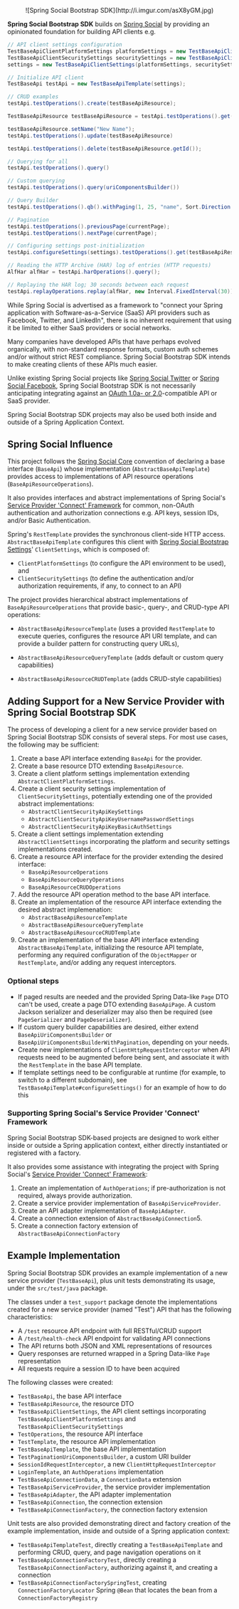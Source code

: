 <p align="center">![Spring Social Bootstrap SDK](http://i.imgur.com/asX8yGM.jpg)

**Spring Social Bootstrap SDK** builds on [Spring Social] by providing an opinionated foundation for building API clients e.g.

```java
// API client settings configuration
TestBaseApiClientPlatformSettings platformSettings = new TestBaseApiClientPlatformSettings();
TestBaseApiClientSecuritySettings securitySettings = new TestBaseApiClientSecuritySettings(TEST_API_KEY);
settings = new TestBaseApiClientSettings(platformSettings, securitySettings);

// Initialize API client
TestBaseApi testApi = new TestBaseApiTemplate(settings);

// CRUD examples
testApi.testOperations().create(testBaseApiResource);

TestBaseApiResource testBaseApiResource = testApi.testOperations().get(testBaseApiResource.getId());

testBaseApiResource.setName("New Name");
testApi.testOperations().update(testBaseApiResource)

testApi.testOperations().delete(testBaseApiResource.getId());

// Querying for all
testApi.testOperations().query()

// Custom querying
testApi.testOperations().query(uriComponentsBuilder())

// Query Builder
testApi.testOperations().qb().withPaging(1, 25, "name", Sort.Direction.ASC).query();

// Pagination
testApi.testOperations().previousPage(currentPage);
testApi.testOperations().nextPage(currentPage);

// Configuring settings post-initialization
testApi.configureSettings(settings).testOperations().get(testBaseApiResource.getId());

// Reading the HTTP Archive (HAR) log of entries (HTTP requests)
AlfHar alfHar = testApi.harOperations().query();

// Replaying the HAR log; 30 seconds between each request
testApi.replayOperations.replay(alfHar, new Interval.FixedInterval(30));

```

While Spring Social is advertised as a framework to "connect your Spring application with Software-as-a-Service (SaaS) API providers such as Facebook, Twitter, and LinkedIn", there is no inherent requirement that using it be limited to either SaaS providers or social networks.

Many companies have developed APIs that have perhaps evolved organically, with non-standard response formats, custom auth schemes and/or without strict REST compliance. Spring Social Bootstrap SDK intends to make creating clients of these APIs much easier.

Unlike existing Spring Social projects like [Spring Social Twitter](http://projects.spring.io/spring-social-twitter/) or [Spring Social Facebook](http://projects.spring.io/spring-social-facebook/), Spring Social Bootstrap SDK is not necessarily anticipating integrating against an [OAuth 1.0a- or 2.0](http://oauth.net/)-compatible API or SaaS provider.

Spring Social Bootstrap SDK projects may also be used both inside and outside of a Spring Application Context.

## Spring Social Influence

This project follows the [Spring Social Core] convention of declaring a base interface (`BaseApi`) whose implementation (`AbstractBaseApiTemplate`) provides access to implementations of API resource operations (`BaseApiResourceOperations`).

It also provides interfaces and abstract implementations of Spring Social's [Service Provider 'Connect' Framework] for common, non-OAuth authentication and authorization connections e.g. API keys, session IDs, and/or Basic Authentication.

Spring's `RestTemplate` provides the synchronous client-side HTTP access. `AbstractBaseApiTemplate` configures this client with [Spring Social Bootstrap Settings]' `ClientSettings`, which is composed of:

* `ClientPlatformSettings` (to configure the API environment to be used), and
* `ClientSecuritySettings` (to define the authentication and/or authorization requirements, if any, to connect to an API)

The project provides hierarchical abstract implementations of `BaseApiResourceOperations` that provide basic-, query-, and CRUD-type API operations:

* `AbstractBaseApiResourceTemplate` (uses a provided `RestTemplate` to execute queries, configures the resource API URI template, and can provide a builder pattern for constructing query URLs),

* `AbstractBaseApiResourceQueryTemplate` (adds default or custom query capabilities)

* `AbstractBaseApiResourceCRUDTemplate` (adds CRUD-style capabilities)

## Adding Support for a New Service Provider with Spring Social Bootstrap SDK

The process of developing a client for a new service provider based on Spring Social Bootstrap SDK consists of several steps. For most use cases, the following may be sufficient:

1. Create a base API interface extending `BaseApi` for the provider.
1. Create a base resource DTO extending `BaseApiResource`.
1. Create a client platform settings implementation extending `AbstractClientPlatformSettings`.
1. Create a client security settings implementation of `ClientSecuritySettings`, potentially extending one of the provided abstract implementations:
	* `AbstractClientSecurityApiKeySettings`
	* `AbstractClientSecurityApiKeyUsernamePasswordSettings`
	* `AbstractClientSecurityApiKeyBasicAuthSettings`
1. Create a client settings implementation extending `AbstractClientSettings` incorporating the platform and security settings implementations created.
1. Create a resource API interface for the provider extending the desired interface:
	* `BaseApiResourceOperations`
	* `BaseApiResourceQueryOperations`
	* `BaseApiResourceCRUDOperations`
1. Add the resource API operation method to the base API interface.
1. Create an implementation of the resource API interface extending the desired abstract implemenation:
	* `AbstractBaseApiResourceTemplate`
	* `AbstractBaseApiResourceQueryTemplate`
	* `AbstractBaseApiResourceCRUDTemplate`
1. Create an implementation of the base API interface extending `AbstractBaseApiTemplate`, initializing the resource API template, performing any required configuration of the `ObjectMapper` or `RestTemplate`, and/or adding any request interceptors.

### Optional steps

* If paged results are needed and the provided Spring Data-like `Page` DTO can't be used, create a page DTO extending `BaseApiPage`. A custom Jackson serializer and deserializer may also then be required (see `PageSerializer` and `PageDeserializer`).
* If custom query builder capabilities are desired, either extend `BaseApiUriComponentsBuilder` or `BaseApiUriComponentsBuilderWithPagination`, depending on your needs.
* Create new implementations of `ClientHttpRequestInterceptor` when API requests need to be augmented before being sent, and associate it with the `RestTemplate` in the base API template.
* If template settings need to be configurable at runtime (for example, to switch to a different subdomain), see `TestBaseApiTemplate#configureSettings()` for an example of how to do this

### Supporting Spring Social's Service Provider 'Connect' Framework

Spring Social Bootstrap SDK-based projects are designed to work either inside or outside a Spring application context, either directly instantiated or registered with a factory.

It also provides some assistance with integrating the project with Spring Social's [Service Provider 'Connect' Framework]:

1. Create an implementation of `AuthOperations`; if pre-authorization is not required, always provide authorization.
1. Create a service provider implementation of `BaseApiServiceProvider`.
1. Create an API adapter implementation of `BaseApiAdapter`.
1. Create a connection extension of `AbstractBaseApiConnection`5. 
1. Create a connection factory extension of `AbstractBaseApiConnectionFactory`
		

## Example Implementation

Spring Social Bootstrap SDK provides an example implementation of a new service provider (`TestBaseApi`), plus unit tests demonstrating its usage, under the `src/test/java` package.

The classes under a `test_support` package denote the implementations created for a new service provider (named "Test") API that has the following characteristics:

* A `/test` resource API endpoint with full RESTful/CRUD support
* A `/test/health-check` API endpoint for validating API connections
* The API returns both JSON and XML representations of resources
* Query responses are returned wrapped in a Spring Data-like `Page` representation
* All requests require a session ID to have been acquired

The following classes were created:

* `TestBaseApi`, the base API interface
* `TestBaseApiResource`, the resource DTO
* `TestBaseApiClientSettings`, the API client settings incorporating `TestBaseApiClientPlatformSettings` and `TestBaseApiClientSecuritySettings`
* `TestOperations`, the resource API interface
* `TestTemplate`, the resource API implementation
* `TestBaseApiTemplate`, the base API implementation
* `TestPaginationUriComponentsBuilder`, a custom URI builder
* `SessionIdRequestInterceptor`, a new `ClientHttpRequestInterceptor`
* `LoginTemplate`, an `AuthOperations` implementation
* `TestBaseApiConnectionData`, a `ConnectionData` extension
* `TestBaseApiServiceProvider`, the service provider implementation
* `TestBaseApiAdapter`, the API adapter implementation
* `TestBaseApiConnection`, the connection extension
* `TestBaseApiConnectionFactory`, the connection factory extension

Unit tests are also provided demonstrating direct and factory creation of the example implementation, inside and outside of a Spring application context:

* `TestBaseApiTemplateTest`, directly creating a `TestBaseApiTemplate` and performing CRUD, query, and page navigation operations on it
* `TestBaseApiConnectionFactoryTest`, directly creating a `TestBaseApiConnectionFactory`, authorizing against it, and creating a connection
* `TestBaseApiConnectionFactorySpringTest`, creating `ConnectionFactoryLocator` Spring `@Bean` that locates the bean from a `ConnectionFactoryRegistry`

[Spring Social]: http://projects.spring.io/spring-social
[Spring Social Core]: http://projects.spring.io/spring-social/core.html
[Service Provider 'Connect' Framework]: http://docs.spring.io/spring-social/docs/1.1.0.RELEASE/reference/htmlsingle/#connectFramework
[Spring Social Bootstrap Settings]: https://bitbucket.org/robinhowlett/spring-social-bootstrap/spring-social-bootstrap-settings
